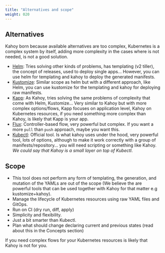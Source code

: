 ```yaml
---
title: "Alternatives and scope"
weight: 020
---
```


## Alternatives

Kahoy born because available alternatives are too complex, Kubernetes is a complex system by itself, adding more complexity in the cases where is not needed, is not a good solution.

- [Helm]: Tries solving other kinds of problems, has templating (v2 tiller), the concept of releases, used to deploy single apps... However, you can use helm for templating and kahoy to deploy the generated manifests.
- [Kustomize]: Similar scope as helm but with a different approach, like Helm, you can use kustomize for the templating and kahoy for deploying raw manifests.
- [Kapp]: As Kahoy, tries solving the same problems of complexity that come with Helm, Kustomize... Very similar to Kahoy but with more complex options/flows, Kapp focuses on application level, Kahoy on Kubernetes resources, if you need something more complex than Kahoy, is likely that Kapp is your app.
- [Flux]: Controller-based flow, very powerful but complex. If you want a more `pull` than `push` approach, maybe you want this.
- [Kubectl]: Official tool. Is what kahoy uses under the hood, very powerful tool, lots of options, although to make it work correctly with a group of manifests/repository... you will need scripting or something like Kahoy. _We could say that Kahoy is a small layer on top of Kubectl_.

## Scope

- This tool does not perform any form of templating, the generation, and mutation of the YAMLs are out of the scope (We believe the are powerful tools that can be used together with Kahoy for that matter e.g kustomize+kahoy).
- Manage the lifecycle of Kubernetes resources using raw YAML files and GitOps.
- Run on CI (dry run, diff, apply)
- Simplicity and flexibility.
- Just a bit smarter than Kubectl.
- Plan what should change declaring current and previous states (read about this in the Concepts section)

If you need complex flows for your Kubernetes resources is likely that Kahoy is not for you.

[helm]: https://helm.sh/
[kustomize]: https://github.com/kubernetes-sigs/kustomize
[kapp]: https://github.com/k14s/kapp
[flux]: https://github.com/fluxcd/flux
[kubectl]: https://kubernetes.io/docs/reference/kubectl/overview/
